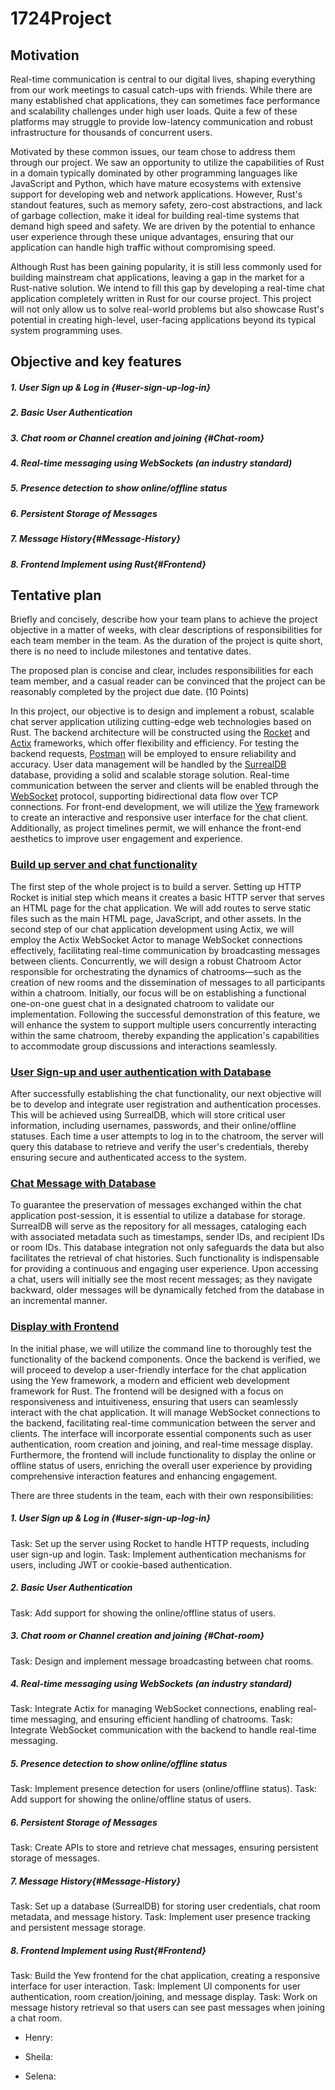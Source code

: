 # 1724Project


## Motivation
Real-time communication is central to our digital lives, shaping everything from our work meetings to casual catch-ups with friends. While there are many established chat applications, they can sometimes face performance and scalability challenges under high user loads. Quite a few of these platforms may struggle to provide low-latency communication and robust infrastructure for thousands of concurrent users.

Motivated by these common issues, our team chose to address them through our project. We saw an opportunity to utilize the capabilities of Rust in a domain typically dominated by other programming languages like JavaScript and Python, which have mature ecosystems with extensive support for developing web and network applications. However, Rust's standout features, such as memory safety, zero-cost abstractions, and lack of garbage collection, make it ideal for building real-time systems that demand high speed and safety. We are driven by the potential to enhance user experience through these unique advantages, ensuring that our application can handle high traffic without compromising speed.

Although Rust has been gaining popularity, it is still less commonly used for building mainstream chat applications, leaving a gap in the market for a Rust-native solution. We intend to fill this gap by developing a real-time chat application completely written in Rust for our course project. This project will not only allow us to solve real-world problems but also showcase Rust's potential in creating high-level, user-facing applications beyond its typical system programming uses.

## Objective and key features

##### 1. User Sign up & Log in {#user-sign-up-log-in}
##### 2. Basic User Authentication
##### 3. Chat room or Channel creation and joining {#Chat-room}
##### 4. Real-time messaging using WebSockets (an industry standard)
##### 5. Presence detection to show online/offline status
##### 6. Persistent Storage of Messages
##### 7. Message History{#Message-History}
##### 8. Frontend Implement using Rust{#Frontend}

## Tentative plan
Briefly and concisely, describe how your team plans to achieve the project objective in a matter of weeks, with clear descriptions of responsibilities for each team member in the team. As the duration of the project is quite short, there is no need to include milestones and tentative dates.

The proposed plan is concise and clear, includes responsibilities for each team member, and a casual reader can be convinced that the project can be reasonably completed by the project due date. (10 Points)

In this project, our objective is to design and implement a robust, scalable chat server application utilizing cutting-edge web technologies based on Rust. The backend architecture will be constructed using the [Rocket](https://rocket.rs/guide/v0.5/upgrading/#blocking-i-o) and [Actix](https://actix.rs/docs/server) frameworks, which offer flexibility and efficiency. For testing the backend requests, [Postman](https://www.postman.com/) will be employed to ensure reliability and accuracy. User data management will be handled by the [SurrealDB](https://surrealdb.com/) database, providing a solid and scalable storage solution. Real-time communication between the server and clients will be enabled through the [WebSocket](https://rocket.rs/guide/v0.5/upgrading/#blocking-i-o) protocol, supporting bidirectional data flow over TCP connections. For front-end development, we will utilize the [Yew](https://yew.rs/docs/getting-started/introduction) framework to create an interactive and responsive user interface for the chat client. Additionally, as project timelines permit, we will enhance the front-end aesthetics to improve user engagement and experience.

### [Build up server and chat functionality](#Chat-room)
The first step of the whole project is to build a server. Setting up HTTP Rocket is initial step which means it creates a basic HTTP server that serves an HTML page for the chat application. We will add routes to serve static files such as the main HTML page, JavaScript, and other assets. In the second step of our chat application development using Actix, we will employ the Actix WebSocket Actor to manage WebSocket connections effectively, facilitating real-time communication by broadcasting messages between clients. Concurrently, we will design a robust Chatroom Actor responsible for orchestrating the dynamics of chatrooms—such as the creation of new rooms and the dissemination of messages to all participants within a chatroom. Initially, our focus will be on establishing a functional one-on-one guest chat in a designated chatroom to validate our implementation. Following the successful demonstration of this feature, we will enhance the system to support multiple users concurrently interacting within the same chatroom, thereby expanding the application's capabilities to accommodate group discussions and interactions seamlessly.

### [User Sign-up and user authentication with Database](#user-sign-up-log-in) 
After successfully establishing the chat functionality, our next objective will be to develop and integrate user registration and authentication processes. This will be achieved using SurrealDB, which will store critical user information, including usernames, passwords, and their online/offline statuses. Each time a user attempts to log in to the chatroom, the server will query this database to retrieve and verify the user's credentials, thereby ensuring secure and authenticated access to the system.


### [Chat Message with Database](#Message-History)
To guarantee the preservation of messages exchanged within the chat application post-session, it is essential to utilize a database for storage. SurrealDB will serve as the repository for all messages, cataloging each with associated metadata such as timestamps, sender IDs, and recipient IDs or room IDs. This database integration not only safeguards the data but also facilitates the retrieval of chat histories. Such functionality is indispensable for providing a continuous and engaging user experience. Upon accessing a chat, users will initially see the most recent messages; as they navigate backward, older messages will be dynamically fetched from the database in an incremental manner. 

### [Display with Frontend](#Frontend)

In the initial phase, we will utilize the command line to thoroughly test the functionality of the backend components. Once the backend is verified, we will proceed to develop a user-friendly interface for the chat application using the Yew framework, a modern and efficient web development framework for Rust. The frontend will be designed with a focus on responsiveness and intuitiveness, ensuring that users can seamlessly interact with the chat application. It will manage WebSocket connections to the backend, facilitating real-time communication between the server and clients. The interface will incorporate essential components such as user authentication, room creation and joining, and real-time message display. Furthermore, the frontend will include functionality to display the online or offline status of users, enriching the overall user experience by providing comprehensive interaction features and enhancing engagement.





There are three students in the team, each with their own responsibilities:






##### 1. User Sign up & Log in {#user-sign-up-log-in}
Task: Set up the server using Rocket to handle HTTP requests, including user sign-up and login.
Task: Implement authentication mechanisms for users, including JWT or cookie-based authentication.

##### 2. Basic User Authentication
Task: Add support for showing the online/offline status of users.

##### 3. Chat room or Channel creation and joining {#Chat-room}
Task: Design and implement message broadcasting between chat rooms.

##### 4. Real-time messaging using WebSockets (an industry standard)
Task: Integrate Actix for managing WebSocket connections, enabling real-time messaging, and ensuring efficient handling of chatrooms.
Task: Integrate WebSocket communication with the backend to handle real-time messaging.

##### 5. Presence detection to show online/offline status
Task: Implement presence detection for users (online/offline status).
Task: Add support for showing the online/offline status of users.

##### 6. Persistent Storage of Messages
Task: Create APIs to store and retrieve chat messages, ensuring persistent storage of messages.

##### 7. Message History{#Message-History}
Task: Set up a database (SurrealDB) for storing user credentials, chat room metadata, and message history.
Task: Implement user presence tracking and persistent message storage.

##### 8. Frontend Implement using Rust{#Frontend}
Task: Build the Yew frontend for the chat application, creating a responsive interface for user interaction.
Task: Implement UI components for user authentication, room creation/joining, and message display.
Task: Work on message history retrieval so that users can see past messages when joining a chat room.









- Henry:




- Sheila:
- Selena: